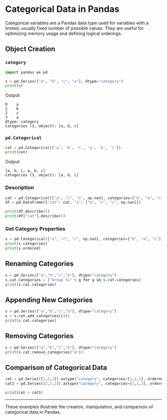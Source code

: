 # Categorical Data in Pandas

Categorical variables are a Pandas data type used for variables with a limited, usually fixed number of possible values. They are useful for optimizing memory usage and defining logical orderings.

## Object Creation

### `category`

```python
import pandas as pd

s = pd.Series(["a", "b", "c", "a"], dtype="category")
print(s)
```

Output:

```
0    a
1    b
2    c
3    a
dtype: category
Categories (3, object): [a, b, c]
```

### `pd.Categorical`

```python
cat = pd.Categorical(['a', 'b', 'c', 'a', 'b', 'c'])
print(cat)
```

Output:

```
[a, b, c, a, b, c]
Categories (3, object): [a, b, c]
```

### Description

```python
cat = pd.Categorical(["a", "c", "c", np.nan], categories=["b", "a", "c"])
df = pd.DataFrame({"cat": cat, "s": ["a", "c", "c", np.nan]})

print(df.describe())
print(df["cat"].describe())
```

### Get Category Properties

```python
s = pd.Categorical(["a", "c", "c", np.nan], categories=["b", "a", "c"])
print(s.categories)
print(s.ordered)
```

## Renaming Categories

```python
s = pd.Series(["a","b","c","a"], dtype="category")
s.cat.categories = ["Group %s" % g for g in s.cat.categories]
print(s.cat.categories)
```

## Appending New Categories

```python
s = pd.Series(["a","b","c","a"], dtype="category")
s = s.cat.add_categories([4])
print(s.cat.categories)
```

## Removing Categories

```python
s = pd.Series(["a","b","c","a"], dtype="category")
print(s.cat.remove_categories("a"))
```

## Comparison of Categorical Data

```python
cat = pd.Series([1,2,3]).astype("category", categories=[1,2,3], ordered=True)
cat1 = pd.Series([2,2,2]).astype("category", categories=[1,2,3], ordered=True)

print(cat > cat1)
```

---

These examples illustrate the creation, manipulation, and comparison of categorical data in Pandas. 